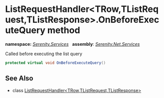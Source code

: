 # ListRequestHandler&lt;TRow,TListRequest,TListResponse&gt;.OnBeforeExecuteQuery method
**namespace:** *[Serenity.Services](../../README.md#serenity.services-namespace)*   **assembly**: *[Serenity.Net.Services](../../README.md)*

Called before executing the list query

```csharp
protected virtual void OnBeforeExecuteQuery()
```

## See Also

* class [ListRequestHandler&lt;TRow,TListRequest,TListResponse&gt;](../ListRequestHandler-3.md)